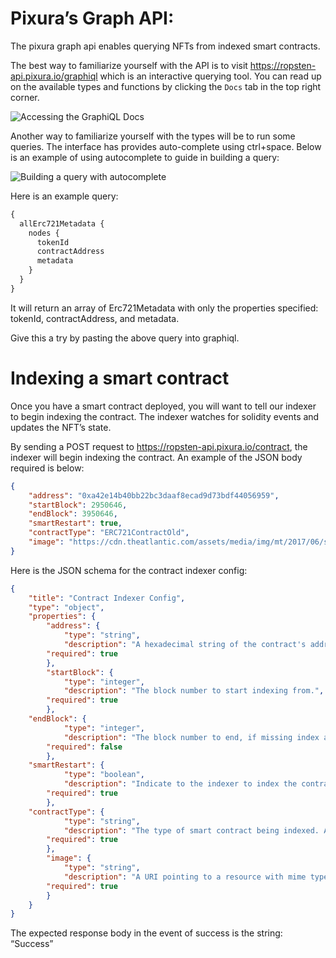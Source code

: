 # Pixura’s Graph API:

The pixura graph api enables querying NFTs from indexed smart contracts.

The best way to familiarize yourself with the API is to visit https://ropsten-api.pixura.io/graphiql which is an interactive querying tool. You can read up on the available types and functions by clicking the `Docs` tab in the top right corner.

![Accessing the GraphiQL Docs](https://github.com/Pixura/pixura-docs/blob/master/assets/graphiql_demo.gif?raw=true)


Another way to familiarize yourself with the types will be to run some queries. The interface has provides auto-complete using ctrl+space. Below is an example of using autocomplete to guide in building a query:


![Building a query with autocomplete](https://github.com/Pixura/pixura-docs/blob/master/assets/graphiql_autocomplete.gif?raw=true)

Here is an example query:

```graphql
{
  allErc721Metadata {
    nodes {
      tokenId
      contractAddress
      metadata
    }
  }
}
```

It will return an array of Erc721Metadata with only the properties specified: tokenId, contractAddress, and metadata.

Give this a try by pasting the above query into graphiql.



# Indexing a smart contract

Once you have a smart contract deployed, you will want to tell our indexer to begin indexing the contract. The indexer watches for solidity events and updates the NFT’s state.

By sending a  POST request to https://ropsten-api.pixura.io/contract, the indexer will begin indexing the contract. An example of the JSON body required is below: 

```JSON
{
	"address": "0xa42e14b40bb22bc3daaf8ecad9d73bdf44056959",
	"startBlock": 2950646,
	"endBlock": 3950646,
	"smartRestart": true,
	"contractType": "ERC721ContractOld",
	"image": "https://cdn.theatlantic.com/assets/media/img/mt/2017/06/shutterstock_319985324/lead_720_405.jpg?mod=1533691890"
}
```

Here is the JSON schema for the contract indexer config:

```JSON
{
    "title": "Contract Indexer Config",
    "type": "object",
    "properties": {
        "address": {
            "type": "string",
            "description": "A hexadecimal string of the contract's address.",
	    "required": true
        },
        "startBlock": {
            "type": "integer",
            "description": "The block number to start indexing from.",
	    "required": true
        },
	"endBlock": {
            "type": "integer",
            "description": "The block number to end, if missing index as blockchain grows.",
	    "required": false
        },
	"smartRestart": {
            "type": "boolean",
            "description": "Indicate to the indexer to index the contract at the latest block seen for this contract.",
	    "required": true
        },
	"contractType": {
            "type": "string",
            "description": "The type of smart contract being indexed. Available types: ERC721Contract, ERC721ContractOld, and ERC721MarketContract",
	    "required": true
        },
        "image": {
            "type": "string",
            "description": "A URI pointing to a resource with mime type image/* representing the contract.",
	    "required": true
        }
    }
}
```


The expected response body in the event of success is the string: “Success”
